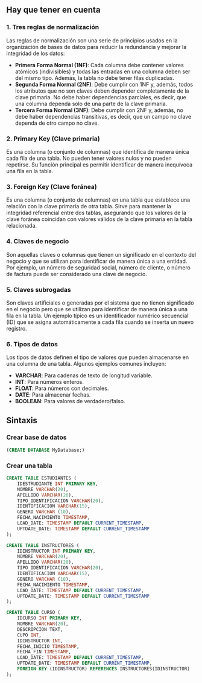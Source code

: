 ## Hay que tener en cuenta
### 1. Tres reglas de normalización
Las reglas de normalización son una serie de principios usados en la organización de bases de datos para reducir la redundancia y mejorar la integridad de los datos:

- **Primera Forma Normal (1NF)**: Cada columna debe contener valores atómicos (indivisibles) y todas las entradas en una columna deben ser del mismo tipo. Además, la tabla no debe tener filas duplicadas.
- **Segunda Forma Normal (2NF)**: Debe cumplir con 1NF y, además, todos los atributos que no son claves deben depender completamente de la clave primaria. No debe haber dependencias parciales, es decir, que una columna dependa solo de una parte de la clave primaria.
- **Tercera Forma Normal (3NF)**: Debe cumplir con 2NF y, además, no debe haber dependencias transitivas, es decir, que un campo no clave dependa de otro campo no clave.

### 2. Primary Key (Clave primaria)
Es una columna (o conjunto de columnas) que identifica de manera única cada fila de una tabla. No pueden tener valores nulos y no pueden repetirse. Su función principal es permitir identificar de manera inequívoca una fila en la tabla.

### 3. Foreign Key (Clave foránea)
Es una columna (o conjunto de columnas) en una tabla que establece una relación con la clave primaria de otra tabla. Sirve para mantener la integridad referencial entre dos tablas, asegurando que los valores de la clave foránea coincidan con valores válidos de la clave primaria en la tabla relacionada.

### 4. Claves de negocio
Son aquellas claves o columnas que tienen un significado en el contexto del negocio y que se utilizan para identificar de manera única a una entidad. Por ejemplo, un número de seguridad social, número de cliente, o número de factura puede ser considerado una clave de negocio.

### 5. Claves subrogadas
Son claves artificiales o generadas por el sistema que no tienen significado en el negocio pero que se utilizan para identificar de manera única a una fila en la tabla. Un ejemplo típico es un identificador numérico secuencial (ID) que se asigna automáticamente a cada fila cuando se inserta un nuevo registro.

### 6. Tipos de datos
Los tipos de datos definen el tipo de valores que pueden almacenarse en una columna de una tabla. Algunos ejemplos comunes incluyen:

- **VARCHAR**: Para cadenas de texto de longitud variable.
- **INT**: Para números enteros.
- **FLOAT**: Para números con decimales.
- **DATE**: Para almacenar fechas.
- **BOOLEAN**: Para valores de verdadero/falso.

## Sintaxis

### Crear base de datos
```sql
(CREATE DATABASE MyDatabase;)
```
### Crear una tabla
```sql
CREATE TABLE ESTUDIANTES (
    IDESTRUDIANTE INT PRIMARY KEY,
    NOMBRE VARCHAR(20),
    APELLIDO VARCHAR(20),
    TIPO_IDENTIFICACION VARCHAR(20),
    IDENTIFICACION VARCHAR(15),
    GENERO VARCHAR (10),
    FECHA_NACIMIENTO TIMESTAMP,
    LOAD_DATE: TIMESTAMP DEFAULT CURRENT_TIMESTAMP,
    UPTDATE_DATE: TIMESTAMP DEFAULT CURRENT_TIMESTAMP
);

CREATE TABLE INSTRUCTORES (
    IDINSTRUCTOR INT PRIMARY KEY,
    NOMBRE VARCHAR(20),
    APELLIDO VARCHAR(20),
    TIPO_IDENTIFICACION VARCHAR(20),
    IDENTIFICACION VARCHAR(15),
    GENERO VARCHAR (10),
    FECHA_NACIMIENTO TIMESTAMP,
    LOAD_DATE: TIMESTAMP DEFAULT CURRENT_TIMESTAMP,
    UPTDATE_DATE: TIMESTAMP DEFAULT CURRENT_TIMESTAMP
);

CREATE TABLE CURSO (
    IDCURSO INT PRIMARY KEY,
    NOMBRE VARCHAR(20),
    DESCRIPCION TEXT,
    CUPO INT,
    IDINSTRUCTOR INT,
    FECHA_INICIO TIMESTAMP,
    FECHA_FIN TIMESTAMP,
    LOAD_DATE: TIMESTAMP DEFAULT CURRENT_TIMESTAMP,
    UPTDATE_DATE: TIMESTAMP DEFAULT CURRENT_TIMESTAMP,
    FOREIGN KEY (IDINSTRUCTOR) REFERENCES INSTRUCTORES(IDINSTRUCTOR)
);

```